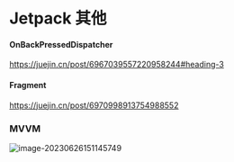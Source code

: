 # Jetpack 其他



#### OnBackPressedDispatcher

https://juejin.cn/post/6967039557220958244#heading-3

#### Fragment

https://juejin.cn/post/6970998913754988552



### MVVM

![image-20230626151145749](http://pic-1259520863.cos.ap-beijing.myqcloud.com/uPic/image-20230626151145749.png)





